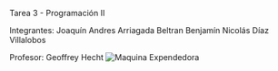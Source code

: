 Tarea 3 - Programación II

Integrantes:
Joaquín Andres Arriagada Beltran
Benjamín Nicolás Díaz Villalobos

Profesor:
Geoffrey Hecht
![Maquina Expendedora](https://github.com/user-attachments/assets/6ff28029-930d-4030-b321-c34b1d8a5895)
